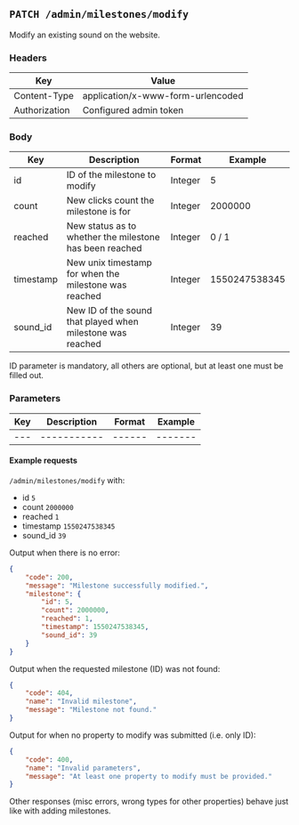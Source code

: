 ## `PATCH /admin/milestones/modify`

Modify an existing sound on the website.

### Headers

| Key           | Value                             |
| ------------- | --------------------------------- |
| Content-Type  | application/x-www-form-urlencoded |
| Authorization | Configured admin token            |

### Body

| Key       | Description                                                | Format  | Example         |
| ----------| ---------------------------------------------------------- | ------- | --------------- |
| id        | ID of the milestone to modify                              | Integer | 5               |
| count     | New clicks count the milestone is for                      | Integer | 2000000         |
| reached   | New status as to whether the milestone has been reached    | Integer | 0 / 1           |
| timestamp | New unix timestamp for when the milestone was reached      | Integer | 1550247538345   |
| sound_id   | New ID of the sound that played when milestone was reached | Integer | 39              |

ID parameter is mandatory, all others are optional, but at least one must be filled out.

### Parameters

| Key | Description | Format | Example |
| --- | ----------- | ------ | ------- |
| --- | ----------- | ------ | ------- |

#### Example requests

`/admin/milestones/modify` with:
- id `5`
- count `2000000`
- reached `1`
- timestamp `1550247538345`
- sound_id `39`

Output when there is no error:

```json
{
    "code": 200,
    "message": "Milestone successfully modified.",
    "milestone": {
        "id": 5,
        "count": 2000000,
        "reached": 1,
        "timestamp": 1550247538345,
        "sound_id": 39
    }
}
```

Output when the requested milestone (ID) was not found:
```json
{
    "code": 404,
    "name": "Invalid milestone",
    "message": "Milestone not found."
}
```

Output for when no property to modify was submitted (i.e. only ID):
```json
{
    "code": 400,
    "name": "Invalid parameters",
    "message": "At least one property to modify must be provided."
}
```

Other responses (misc errors, wrong types for other properties) behave just like with adding milestones.